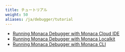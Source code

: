 ```yaml
---
title: チュートリアル
weight: 50
aliases: /ja/debugger/tutorial
---
```


- [Running Monaca Debugger with Monaca Cloud IDE](/ja/tutorials/monaca_ide/testing_debugging/)
- [Running Monaca Debugger with Monaca Localkit](/ja/tutorials/monaca_localkit/testing_debugging/)
- [Running Monaca Debugger with Monaca CLI](/ja/tutorials/monaca_cli/testing_debugging/)

